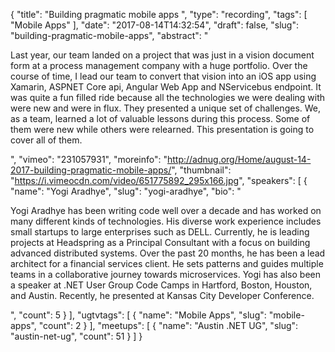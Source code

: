 {
  "title": "Building pragmatic mobile apps ",
  "type": "recording",
  "tags": [
    "Mobile Apps"
  ],
  "date": "2017-08-14T14:32:54",
  "draft": false,
  "slug": "building-pragmatic-mobile-apps",
  "abstract": "<p>Last year, our team landed on a project that was just in a vision document form at a process management company with a huge portfolio. Over the course of time, I lead our team to convert that vision into an iOS app using Xamarin, ASPNET Core api, Angular Web App and NServicebus endpoint. It was quite a fun filled ride because all the technologies we were dealing with were new and were in flux. They presented a unique set of challenges. We, as a team, learned a lot of valuable lessons during this process. Some of them were new while others were relearned. This presentation is going to cover all of them.</p>",
  "vimeo": "231057931",
  "moreinfo": "http://adnug.org/Home/august-14-2017-building-pragmatic-mobile-apps/",
  "thumbnail": "https://i.vimeocdn.com/video/651775892_295x166.jpg",
  "speakers": [
    {
      "name": "Yogi Aradhye",
      "slug": "yogi-aradhye",
      "bio": "<p>Yogi Aradhye has been writing code well over a decade and has worked on many different kinds of technologies. His diverse work experience includes small startups to large enterprises such as DELL. Currently, he is leading projects at Headspring as a Principal Consultant with a focus on building advanced distributed systems. Over the past 20 months, he has been a lead architect for a financial services client. He sets patterns and guides multiple teams in a collaborative journey towards microservices. Yogi has also been a speaker at .NET User Group Code Camps in Hartford, Boston, Houston, and Austin. Recently, he presented at Kansas City Developer Conference.</p>",
      "count": 5
    }
  ],
  "ugtvtags": [
    {
      "name": "Mobile Apps",
      "slug": "mobile-apps",
      "count": 2
    }
  ],
  "meetups": [
    {
      "name": "Austin .NET UG",
      "slug": "austin-net-ug",
      "count": 51
    }
  ]
}